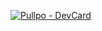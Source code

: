 [![Pullpo - DevCard](https://devcard.pullpo.io/api?user_id=cdlpmfu9g70s73ce0nf0&custom_title=jparra%20%40%20Peersyst%20Technology&custom_subtitle=Developer&show_icons=true&disable_animations=false&title_color=00779A&text_color=444&icon_color=004450&ring_color=9fbbd6&bg_color=ffffff00&image_url=https%3A%2F%2Favatars.githubusercontent.com%2Fu%2F54996852%3Fv%3D4)](https://pullpo.io/products/devcard)
<!--
**JordiParraCrespo/JordiParraCrespo** is a ✨ _special_ ✨ repository because its `README.md` (this file) appears on your GitHub profile.

Here are some ideas to get you started:

- 🔭 I’m currently working on ...
- 🌱 I’m currently learning ...
- 👯 I’m looking to collaborate on ...
- 🤔 I’m looking for help with ...
- 💬 Ask me about ...
- 📫 How to reach me: ...
- 😄 Pronouns: ...
- ⚡ Fun fact: ...
-->
